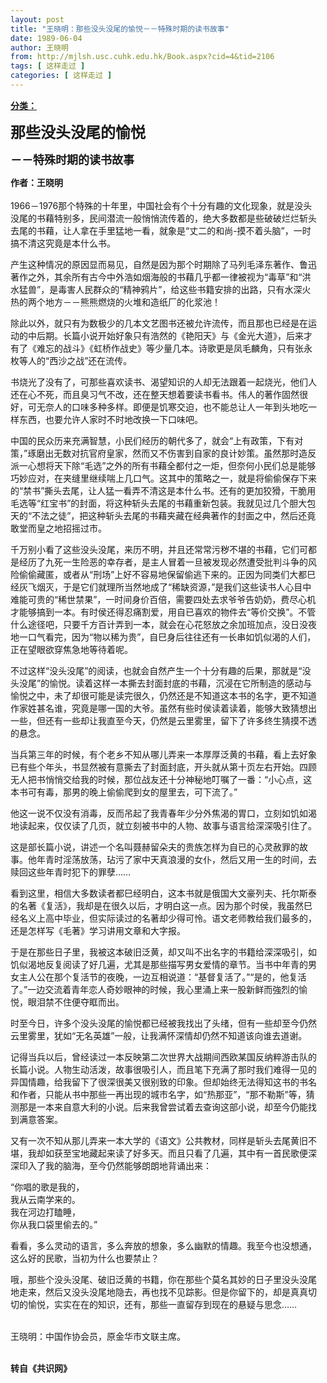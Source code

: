 ```yaml
---
layout: post
title: "王晓明：那些没头没尾的愉悦－－特殊时期的读书故事"
date: 1989-06-04
author: 王晓明
from: http://mjlsh.usc.cuhk.edu.hk/Book.aspx?cid=4&tid=2106
tags: [ 这样走过 ]
categories: [ 这样走过 ]
---
```


<div style="margin: 15px 10px 10px 0px;">
 <div>
  <span id="ctl00_ContentPlaceHolder1_chapter1_SubjectLabel" style="font-weight:bold;text-decoration:underline;">
   分类：
  </span>
 </div>
 <p>
  <strong>
   <font size="5">
    那些没头没尾的愉悦
   </font>
  </strong>
 </p>
 <p>
  <strong>
   <font size="4">
    －－特殊时期的读书故事
   </font>
  </strong>
 </p>
 <p>
  <strong>
   作者：王晓明
   <br/>
  </strong>
  <br/>
  1966－1976那个特殊的十年里，中国社会有个十分有趣的文化现象，就是没头没尾的书藉特别多，民间潜流一般悄悄流传着的，绝大多数都是些破破烂烂斩头去尾的书藉，让人拿在手里猛地一看，就象是“丈二的和尚-摸不着头脑”，一时搞不清这究竟是本什么书。
 </p>
 <p>
  产生这种情况的原因显而易见，自然是因为那个时期除了马列毛泽东著作、鲁迅著作之外，其余所有古今中外浩如烟海般的书藉几乎都一律被视为“毒草”和“洪水猛兽”，是毒害人民群众的“精神鸦片”，给这些书籍安排的出路，只有水深火热的两个地方－－熊熊燃烧的火堆和造纸厂的化浆池！
 </p>
 <p>
  除此以外，就只有为数极少的几本文艺图书还被允许流传，而且那也已经是在运动的中后期。长篇小说开始好象只有浩然的《艳阳天》与《金光大道》，后来才有了《难忘的战斗》《虹桥作战史》等少量几本。诗歌更是凤毛麟角，只有张永枚等人的“西沙之战”还在流传。
 </p>
 <p>
  书烧光了没有了，可那些喜欢读书、渴望知识的人却无法跟着一起烧光，他们人还在心不死，而且臭习气不改，还在整天想着要读书看书。伟人的著作固然很好，可无奈人的口味多种多样。即便是饥寒交迫，也不能总让人一年到头地吃一样东西，也要允许人家时不时地改换一下口味吧。
 </p>
 <p>
  中国的民众历来充满智慧，小民们经历的朝代多了，就会“上有政策，下有对策，”琢磨出无数对抗官府皇家，然而又不伤害到自家的良计妙策。虽然那时造反派一心想将天下除“毛选”之外的所有书藉全都付之一炬，但奈何小民们总是能够巧妙应对，在夹缝里继续喘上几口气。这其中的策略之一，就是将偷偷保存下来的“禁书”撕头去尾，让人猛一看弄不清这是本什么书。还有的更加狡猾，干脆用毛选等“红宝书”的封面，将这种斩头去尾的书藉重新包装。我就见过几个胆大包天的“不法之徒”，把这种斩头去尾的书藉夹藏在经典著作的封面之中，然后还竟敢堂而皇之地招摇过市。
 </p>
 <p>
  千万别小看了这些没头没尾，来历不明，并且还常常污秽不堪的书藉，它们可都是经历了九死一生险恶的幸存者，是主人冒着一旦被发现必然遭受批判斗争的风险偷偷藏匿，或者从“刑场”上好不容易地保留偷逃下来的。正因为同类们大都巳经灰飞烟灭，于是它们就理所当然地成了“稀缺资源，”是我们这些读书人心目中难能可贵的“稀世禁果”，一时间身价百倍，需要四处去求爷爷告奶奶，费尽心机才能够搞到一本。有时侯还得忍痛割爱，用自已喜欢的物件去“等价交换”。不管什么途径吧，只要千方百计弄到一本，就会在心花怒放之余加班加点，没日没夜地一口气看完，因为“物以稀为贵”，自巳身后往往还有一长串如饥似渴的人们，正在望眼欲穿焦急地等待着呢。
 </p>
 <p>
  不过这样“没头没尾”的阅读，也就会自然产生一个十分有趣的后果，那就是“没头没尾”的愉悦。读着这样一本撕去封面封底的书藉，沉浸在它所制造的感动与愉悦之中，未了却很可能是读完很久，仍然还是不知道这本书的名字，更不知道作家姓甚名谁，究竟是哪一国的大爷。虽然有些时侯读着读着，能够大致猜想出一些，但还有一些却让我直至今天，仍然是云里雾里，留下了许多终生猜摸不透的悬念。
 </p>
 <p>
  当兵第三年的时候，有个老乡不知从哪儿弄来一本厚厚泛黄的书藉，看上去好象已有些个年头，书显然被有意撕去了封面封底，开头就从第十页左右开始。四顾无人把书悄悄交给我的时候，那位战友还十分神秘地叮嘱了一番：“小心点，这本书可有毒，那男的晚上偷偷爬到女的屋里去，可下流了。”
 </p>
 <p>
  他这一说不仅没有消毒，反而吊起了我青春年少分外焦渴的胃口，立刻如饥如渴地读起来，仅仅读了几页，就立刻被书中的人物、故事与语言给深深吸引住了。
 </p>
 <p>
  这是部长篇小说，讲述一个名叫聂赫留朵夫的贵族怎样为自已的心灵赦罪的故事。他年青时淫荡放荡，玷污了家中天真浪漫的女仆，然后又用一生的时间，去赎回这些年青时犯下的罪孽……
 </p>
 <p>
  看到这里，相信大多数读者都巳经明白，这本书就是俄国大文豪列夫、托尔斯泰的名著《复活》，我却是在很久以后，才明白这一点。因为那个时侯，我虽然巳经名义上高中毕业，但实际读过的名著却少得可怜。语文老师教给我们最多的，还是怎样写《毛著》学习讲用文章和大字报。
 </p>
 <p>
  于是在那些日子里，我被这本破旧泛黄，却又叫不出名字的书籍给深深吸引，如饥似渴地反复阅读了好几遍，尤其是那些描写男女爱情的章节。当书中年青的男女主人公在那个复活节的夜晚，一边互相说道：“基督复活了。”“是的，他复活了。”一边交流着青年恋人奇妙眼神的时候，我心里涌上来一股新鲜而強烈的愉悦，眼泪禁不住便夺眶而出。
 </p>
 <p>
  时至今日，许多个没头没尾的愉悦都已经被我找出了头绪，但有一些却至今仍然云里雾里，犹如“无名英雄”一般，让我满怀深情却仍然不知道该向谁去道谢。
 </p>
 <p>
  记得当兵以后，曾经读过一本反映第二次世界大战期间西欧某国反纳粹游击队的长篇小说。人物生动活泼，故事很吸引人，而且笔下充满了那时我们难得一见的异国情趣，给我留下了很深很美又很别致的印象。但却始终无法得知这书的书名和作者，只能从书中那些一再出现的城市名字，如“热那亚”，“那不勒斯”等，猜测那是一本来自意大利的小说。后来我曾尝试着去查询这部小说，却至今仍能找到满意答案。
 </p>
 <p>
  又有一次不知从那儿弄来一本大学的《语文》公共教材，同样是斩头去尾黄旧不堪，我却如获至宝地藏起来读了好多天。而且只看了几遍，其中有一首民歌便深深印入了我的脑海，至今仍然能够朗朗地背诵出来：
 </p>
 <p>
  “你唱的歌是我的，
  <br/>
  我从云南学来的。
  <br/>
  我在河边打瞌睡，
  <br/>
  你从我口袋里偷去的。”
 </p>
 <p>
  看看，多么灵动的语言，多么奔放的想象，多么幽默的情趣。我至今也没想通，这么好的民歌，当初为什么也要禁止？
 </p>
 <p>
  哦，那些个没头没尾、破旧泛黄的书籍，你在那些个莫名其妙的日子里没头没尾地走来，然后又没头没尾地隐去，再也找不见踪影。但是你留下的，却是真真切切的愉悦，实实在在的知识，还有，那些一直留存到现在的悬疑与思念……
 </p>
 <p>
  <br/>
  王晓明：中国作协会员，原金华市文联主席。
 </p>
 <p>
  <br/>
  <strong>
   转自《共识网》
  </strong>
 </p>
</div>

